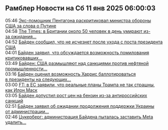 <h2>Рамблер Новости на Сб 11 янв 2025 06:00:03</h2>
<div class="rssn table">
  <span class="smaller gray hspace">05:46</span>
  <a class="nodecor" href="https://news.rambler.ru/world/54029313-eks-pomoschnik-pentagona-raskritikoval-ministra-oborony-ssha-za-slova-o-putine/">Экс-помощник Пентагона раскритиковал министра обороны США за слова о Путине</a>
</div>
<div class="rssn table">
  <span class="smaller gray hspace">04:58</span>
  <a class="nodecor" href="https://news.rambler.ru/world/54029148-the-times-v-britanii-okolo-50-chelovek-v-den-umirayut-iz-za-ozhidaniya-v-bolnitsah/">The Times: в Британии около 50 человек в день умирают из-за ожидания...</a>
</div>
<div class="rssn table">
  <span class="smaller gray hspace">04:52</span>
  <a class="nodecor" href="https://news.rambler.ru/world/54029109-bayden-soobschil-chto-ne-ischeznet-posle-uhoda-s-posta-prezidenta-ssha/">Байден сообщил, что не исчезнет после ухода с поста президента США</a>
</div>
<div class="rssn table">
  <span class="smaller gray hspace">04:01</span>
  <a class="nodecor" href="https://news.rambler.ru/world/54029227-bayden-zayavil-chto-obsuzhdaetsya-vozmozhnost-pomilovaniya-kritikovavshih-trampa-lits/">Байден заявил, что обсуждается возможность помилования критиковавших...</a>
</div>
<div class="rssn table">
  <span class="smaller gray hspace">03:49</span>
  <a class="nodecor" href="https://news.rambler.ru/world/54029208-bayden-ssha-razmyshlyayut-nad-sanktsiyami-protiv-neftyanoy-promyshlennosti-venesuely/">Байден: США размышляют над санкциями против нефтяной промышленности...</a>
</div>
<div class="rssn table">
  <span class="smaller gray hspace">03:16</span>
  <a class="nodecor" href="https://news.rambler.ru/world/54020939-bayden-otsenil-vozmozhnost-harris-ballotirovatsya-v-prezidenty-na-sleduyuschih-vyborah/">Байден оценил возможность Харрис баллотироваться в президенты на следующих...</a>
</div>
<div class="rssn table">
  <span class="smaller gray hspace">03:00</span>
  <a class="nodecor" href="https://news.rambler.ru/world/54029206-ft-v-es-zayavili-chto-realnye-plany-trampa-ne-tak-strashny-kak-ilon-mask/">FT: в ЕС заявили, что реальные планы Трампа не так страшны, как Илон Маск</a>
</div>
<div class="rssn table">
  <span class="smaller gray hspace">03:05</span>
  <a class="nodecor" href="https://news.rambler.ru/world/54029195-bayden-dopustil-rost-tsen-na-benzin-iz-za-antirossiyskih-sanktsiy/">Байден допустил рост цен на бензин из-за антироссийских санкций</a>
</div>
<div class="rssn table">
  <span class="smaller gray hspace">02:51</span>
  <a class="nodecor" href="https://news.rambler.ru/world/54029194-bayden-zayavil-ob-ozhidanii-prodolzheniya-podderzhki-ukrainy-ot-administratsii-trampa/">Байден заявил об ожидании продолжения поддержки Украины от администрации...</a>
</div>
<div class="rssn table">
  <span class="smaller gray hspace">02:46</span>
  <a class="nodecor" href="https://news.rambler.ru/world/54029186-tsukerberg-administratsiya-baydena-pytalas-zastavit-meta-udalit-mem-s-di-kaprio/">Цукерберг: администрация Байдена пыталась заставить Meta удалить...</a>
</div>